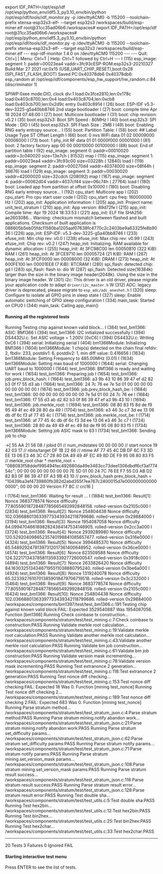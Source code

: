 export IDF_PATH=/opt/esp/idf
/opt/esp/python_env/idf5.3_py3.10_env/bin/python /opt/esp/idf/tools/idf_monitor.py -p /dev/ttyACM0 -b 115200 --toolchain-prefix xtensa-esp32s3-elf- --target esp32s3 /workspaces/build/esp-miner.elf
root@31cc35ad06b6:/workspaces# export IDF_PATH=/opt/esp/idf
root@31cc35ad06b6:/workspaces# /opt/esp/python_env/idf5.3_py3.10_env/bin/python /opt/esp/idf/tools/idf_monitor.py -p /dev/ttyACM0 -b 115200 --toolchain-prefix xtensa-esp32s3-elf- --target esp32s3 /workspaces/build/esp-miner.elf
--- esp-idf-monitor 1.4.0 on /dev/ttyACM0 115200 ---
--- Quit: Ctrl+] | Menu: Ctrl+T | Help: Ctrl+T followed by Ctrl+H ---
I (115) esp_image: segment 1: paddr=00023ea4 vaddr=3fc93cESP-ROM:esp32s3-20210327
Build:Mar 27 2021
rst:0x15 (USB_UART_CHIP_RESET),boot:0x28 (SPI_FAST_FLASH_BOOT)
Saved PC:0x40378db6
0x40378db6: esp_random at /opt/esp/idf/components/esp_hw_support/hw_random.c:84 (discriminator 1)

SPIWP:0xee
mode:DIO, clock div:1
load:0x3fce2810,len:0x178c
load:0x403c8700,len:0x4
load:0x403c8704,len:0xcb8
load:0x403cb700,len:0x2d9c
entry 0x403c8914
I (26) boot: ESP-IDF v5.3-dev-3225-g5a40bb8746 2nd stage bootloader
I (27) boot: compile time Apr 18 2024 07:48:00
I (27) boot: Multicore bootloader
I (31) boot: chip revision: v0.2
I (35) boot.esp32s3: Boot SPI Speed : 80MHz
I (40) boot.esp32s3: SPI Mode       : DIO
I (45) boot.esp32s3: SPI Flash Size : 2MB
I (49) boot: Enabling RNG early entropy source...
I (55) boot: Partition Table:
I (58) boot: ## Label            Usage          Type ST Offset   Length
I (66) boot:  0 nvs              WiFi data        01 02 00009000 00006000
I (73) boot:  1 phy_init         RF data          01 01 0000f000 00001000
I (81) boot:  2 factory          factory app      00 00 00010000 00100000
I (88) boot: End of partition table
I (92) esp_image: segment 0: paddr=00010020 vaddr=3c040020 size=13e7ch ( 81532) map
I (115) esp_image: segment 1: paddr=00023ea4 vaddr=3fc93c00 size=03228h ( 12840) load
I (119) esp_image: segment 2: paddr=000270d4 vaddr=40374000 size=08f44h ( 36676) load
I (129) esp_image: segment 3: paddr=00030020 vaddr=42000020 size=32cdch (208092) map
I (167) esp_image: segment 4: paddr=00062d04 vaddr=4037cf44 size=06c74h ( 27764) load
I (180) boot: Loaded app from partition at offset 0x10000
I (180) boot: Disabling RNG early entropy source...
I (192) cpu_start: Multicore app
I (202) cpu_start: Pro cpu start user code
I (202) cpu_start: cpu freq: 160000000 Hz
I (202) app_init: Application information:
I (205) app_init: Project name:     unit_test_stratum
I (210) app_init: App version:      89d72fe
I (215) app_init: Compile time:     Apr 19 2024 18:33:53
I (221) app_init: ELF file SHA256:  ae2603086...
Warning: checksum mismatch between flashed and built applications. Checksum of built application is 086605b5eb05fdc11580ba1205aaf07638fc4770c2c2403be9a63325fe8b9036
I (226) app_init: ESP-IDF:          v5.3-dev-3225-g5a40bb8746
I (233) efuse_init: Min chip rev:     v0.0
I (238) efuse_init: Max chip rev:     v0.99 
I (243) efuse_init: Chip rev:         v0.2
I (247) heap_init: Initializing. RAM available for dynamic allocation:
I (255) heap_init: At 3FC98C00 len 00050B10 (322 KiB): RAM
I (261) heap_init: At 3FCE9710 len 00005724 (21 KiB): RAM
I (267) heap_init: At 3FCF0000 len 00008000 (32 KiB): DRAM
I (273) heap_init: At 600FE100 len 00001EE8 (7 KiB): RTCRAM
I (280) spi_flash: detected chip: gd
I (283) spi_flash: flash io: dio
W (287) spi_flash: Detected size(16384k) larger than the size in the binary image header(2048k). Using the size in the binary image header.
W (301) i2c: This driver is an old driver, please migrate your application code to adapt `driver/i2c_master.h`
W (312) ADC: legacy driver is deprecated, please migrate to `esp_adc/adc_oneshot.h`
I (320) sleep: Configure to isolate all GPIO pins in sleep state
I (327) sleep: Enable automatic switching of GPIO sleep configuration
I (334) main_task: Started on CPU0
I (344) main_task: Calling app_main()

#### Running all the registered tests #####

Running Testing chip against known valid block...
I (384) test_bm1366: ASIC: BM1366
I (394) test_bm1366: I2C initialized successfully
I (394) DS4432U.c: Set ASIC voltage = 1.200V [0xC6]
I (394) DS4432U.c: Writing 0xC6
I (394) serial: Initializing serial
I (404) bm1366Module: Initializing BM1366
I (1604) bm1366Module: 1 chip(s) detected on the chain
final refdiv: 2, fbdiv: 233, postdiv1: 6, postdiv2: 1, min diff value: 0.416656
I (1634) bm1366Module: Setting Frequency to 485.00MHz (0.01)
I (1634) bm1366Module: Setting max baud of 1000000 
I (1644) serial: Changing UART baud to 1000000
I (1644) test_bm1366: BM1366 is ready and waiting for work
I (1654) test_bm1366: Preparing job
I (1654) test_bm1366: job.prev_block_hash:
I (1664) test_bm1366: a3 9b 43 10 86 39 47 ef d2 82 b3 0f f7 55 d3 ab 
I (1664) test_bm1366: 24 7c 76 ee 7e 5d 01 00 00 00 00 00 00 00 00 00 
I (1674) test_bm1366: job.prev_block_hash_be:
I (1684) test_bm1366: 00 00 00 00 00 00 00 00 7e 5d 01 00 24 7c 76 ee 
I (1684) test_bm1366: f7 55 d3 ab d2 82 b3 0f 86 39 47 ef a3 9b 43 10 
I (1694) test_bm1366: job.merkle_root:
I (1694) test_bm1366: 08 80 83 f5 8d de f9 95 49 4f ec 49 28 80 da 49 
I (1704) test_bm1366: e3 46 3c c7 3d ee 13 06 db df 6c f3 af 77 45 4c 
I (1714) test_bm1366: job.merkle_root_be:
I (1714) test_bm1366: af 77 45 4c db df 6c f3 3d ee 13 06 e3 46 3c c7 
I (1724) test_bm1366: 28 80 da 49 49 4f ec 49 8d de f9 95 08 80 83 f5 
I (1734) bm1366Module: Setting job ASIC mask to 63
I (1734) test_bm1366: Sending job to chip

->[
55 AA 
21 
56 
08 / jobid
01 // num_midstates
00 00 00 00 // start nonce
19 42 03 17 // nbits/target
DF 1B 22 66 // ntime
AF 77 45 4C DB DF 6C F3 3D EE 13 06 E3 46 3C C7 28 80 DA 49 49 4F EC 49 8D DE F9 95 08 80 83 F5 // merkle_root
char * merkle_root = "088083f58ddef995494fec492880da49e3463cc73dee1306dbdf6cf3af77454c";
00 00 00 00 00 00 00 00 7E 5D 01 00 24 7C 76 EE F7 55 D3 AB D2 82 B3 0F 86 39 47 EF A3 9B 43 10 // prev_block_hash
prev_block_hash = "10439ba3ef4739860fb382d2abd355f7ee767c2400015d7e0000000000000000";
00 00 00 20 Version
F7 8C // crc16
]

I (1764) test_bm1366: Waiting for result ...
I (1884) test_bm1366: Result[1]: Nonce 3683778574 Nonce difficulty 77.80559018728487785665492992848158. rolled-version 0x2105c000
I (2834) test_bm1366: Result[2]: Nonce 254804438 Nonce difficulty 102.03668801363397733439342118799686. rolled-version 0x29884000
I (3194) test_bm1366: Result[3]: Nonce 1954087058 Nonce difficulty 84.09947046618982824384147534146905. rolled-version 0x2cc3a000
I (3724) test_bm1366: Result[4]: Nonce 2939289980 Nonce difficulty 120.52920409865235740198841085657477. rolled-version 0x316e0000
I (4324) test_bm1366: Result[5]: Nonce 3994485370 Nonce difficulty 65.54892924781397312017361400648952. rolled-version 0x36ce0000
I (4574) test_bm1366: Result[6]: Nonce 623509588 Nonce difficulty 124.32217134378581135933927726000547. rolled-version 0x3918c000
I (4894) test_bm1366: Result[7]: Nonce 2633826420 Nonce difficulty 84.16303251343467195511038880795240. rolled-version 0x3be6a000
I (4924) test_bm1366: Result[8]: Nonce 1319240078 Nonce difficulty 65.32339276107013859018479706719518. rolled-version 0x3c232000
I (5464) test_bm1366: Result[9]: Nonce 3683778574 Nonce difficulty 77.80559018728487785665492992848158. rolled-version 0x2105c000
I (6424) test_bm1366: Result[10]: Nonce 254804438 Nonce difficulty 102.03668801363397733439342118799686. rolled-version 0x29884000
/workspaces/components/bm1397/test/test_bm1366.c:191:Testing chip against known valid block:FAIL: Expected 3529540887 Was 1954087058. Function [bm1366]
Running Check coinbase tx construction...
/workspaces/components/stratum/test/test_mining.c:7:Check coinbase tx construction:PASS
Running Validate merkle root calculation...
/workspaces/components/stratum/test/test_mining.c:19:Validate merkle root calculation:PASS
Running Validate another merkle root calculation...
/workspaces/components/stratum/test/test_mining.c:43:Validate another merkle root calculation:PASS
Running Validate bm job construction...
/workspaces/components/stratum/test/test_mining.c:61:Validate bm job construction:PASS
Running Validate version mask incrementing...
/workspaces/components/stratum/test/test_mining.c:78:Validate version mask incrementing:PASS
Running Test extranonce 2 generation...
/workspaces/components/stratum/test/test_mining.c:118:Test extranonce 2 generation:PASS
Running Test nonce diff checking...
/workspaces/components/stratum/test/test_mining.c:153:Test nonce diff checking:FAIL: Expected 18 Was 0. Function [mining test_nonce]
Running Test nonce diff checking 2...
/workspaces/components/stratum/test/test_mining.c:189:Test nonce diff checking 2:FAIL: Expected 683 Was 0. Function [mining test_nonce]
Running Parse stratum method...
/workspaces/components/stratum/test/test_stratum_json.c:4:Parse stratum method:PASS
Running Parse stratum mining.notify abandon work...
/workspaces/components/stratum/test/test_stratum_json.c:21:Parse stratum mining.notify abandon work:PASS
Running Parse stratum set_difficulty params...
/workspaces/components/stratum/test/test_stratum_json.c:62:Parse stratum set_difficulty params:PASS
Running Parse stratum notify params...
/workspaces/components/stratum/test/test_stratum_json.c:71:Parse stratum notify params:PASS
Running Parse stratum mining.set_version_mask params...
/workspaces/components/stratum/test/test_stratum_json.c:108:Parse stratum mining.set_version_mask params:PASS
Running Parse stratum result success...
/workspaces/components/stratum/test/test_stratum_json.c:118:Parse stratum result success:PASS
Running Parse stratum result error...
/workspaces/components/stratum/test/test_stratum_json.c:128:Parse stratum result error:PASS
Running Test double sha...
/workspaces/components/stratum/test/test_utils.c:5:Test double sha:PASS
Running Test hex2bin...
/workspaces/components/stratum/test/test_utils.c:12:Test hex2bin:PASS
Running Test bin2hex...
/workspaces/components/stratum/test/test_utils.c:25:Test bin2hex:PASS
Running Test hex2char...
/workspaces/components/stratum/test/test_utils.c:33:Test hex2char:PASS

-----------------------
20 Tests 3 Failures 0 Ignored 
FAIL

#### Starting interactive test menu #####



Press ENTER to see the list of tests.
